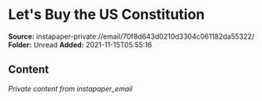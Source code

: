 # Let's Buy the US Constitution

**Source:** instapaper-private://email/70f8d643d0210d3304c061182da55322/
**Folder:** Unread
**Added:** 2021-11-15T05:55:16




## Content
*Private content from instapaper_email*
